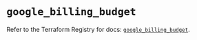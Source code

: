 # `google_billing_budget`

Refer to the Terraform Registry for docs: [`google_billing_budget`](https://registry.terraform.io/providers/hashicorp/google-beta/6.17.0/docs/resources/google_billing_budget).
